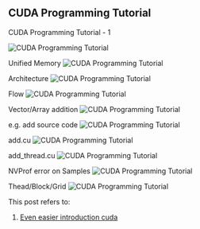 ## CUDA Programming Tutorial
CUDA Programming Tutorial - 1

![CUDA Programming Tutorial](engelin.github.io/images/CUDA_Tutorial_1.png)

Unified Memory
![CUDA Programming Tutorial](engelin.github.io/images/CUDA_Tutorial_2.png)

Architecture
![CUDA Programming Tutorial](engelin.github.io/images/CUDA_Tutorial_3.png)

Flow
![CUDA Programming Tutorial](engelin.github.io/images/CUDA_Tutorial_4.png)

Vector/Array addition
![CUDA Programming Tutorial](engelin.github.io/images/CUDA_Tutorial_5.png)

e.g. add source code
![CUDA Programming Tutorial](engelin.github.io/images/CUDA_Tutorial_6.png)

add.cu
![CUDA Programming Tutorial](engelin.github.io/images/CUDA_Tutorial_7.png)

add_thread.cu
![CUDA Programming Tutorial](engelin.github.io/images/CUDA_Tutorial_8.png)

NVProf error on Samples
![CUDA Programming Tutorial](engelin.github.io/images/CUDA_Tutorial_9.png)

Thead/Block/Grid
![CUDA Programming Tutorial](engelin.github.io/images/CUDA_Tutorial_10.png)

This post refers to:
1. [Even easier introduction cuda](https://devblogs.nvidia.com/parallelforall/even-easier-introduction-cuda/)
